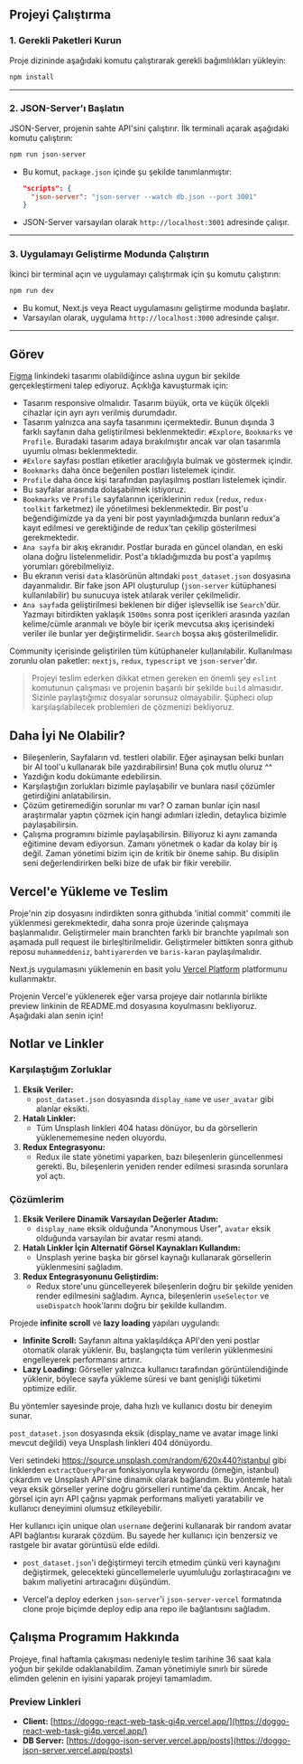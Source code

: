 ## Projeyi Çalıştırma

### 1. Gerekli Paketleri Kurun
Proje dizininde aşağıdaki komutu çalıştırarak gerekli bağımlılıkları yükleyin:

```bash
npm install
```

---

### 2. JSON-Server'ı Başlatın
JSON-Server, projenin sahte API'sini çalıştırır. İlk terminali açarak aşağıdaki komutu çalıştırın:

```bash
npm run json-server
```

- Bu komut, `package.json` içinde şu şekilde tanımlanmıştır:
  ```json
  "scripts": {
    "json-server": "json-server --watch db.json --port 3001"
  }
  ```
- JSON-Server varsayılan olarak `http://localhost:3001` adresinde çalışır.

---

### 3. Uygulamayı Geliştirme Modunda Çalıştırın
İkinci bir terminal açın ve uygulamayı çalıştırmak için şu komutu çalıştırın:

```bash
npm run dev
```

- Bu komut, Next.js veya React uygulamasını geliştirme modunda başlatır.
- Varsayılan olarak, uygulama `http://localhost:3000` adresinde çalışır.

---

## Görev

[Figma](https://www.figma.com/design/GTtrjzfO78hIUx0iXF8OhW/Doggo-FrontEnd-Task?node-id=371-3418&t=cq3ewo3a4uMk6DBe-1) linkindeki tasarımı olabildiğince aslına uygun bir şekilde gerçekleştirmeni talep ediyoruz. Açıklığa kavuşturmak için:

- Tasarım responsive olmalıdır. Tasarım büyük, orta ve küçük ölçekli cihazlar için ayrı ayrı verilmiş durumdadır.
- Tasarım yalnızca ana sayfa tasarımını içermektedir. Bunun dışında 3 farklı sayfanın daha geliştirilmesi beklenmektedir: `#Explore`, `Bookmarks` ve `Profile`. Buradaki tasarım adaya bırakılmıştır ancak var olan tasarımla uyumlu olması beklenmektedir.
- `#Exlore` sayfası postları etiketler aracılığıyla bulmak ve göstermek içindir.
- `Bookmarks` daha önce beğenilen postları listelemek içindir.
- `Profile` daha önce kişi tarafından paylaşılmış postları listelemek içindir.
- Bu sayfalar arasında dolaşabilmek istiyoruz.
- `Bookmarks` ve `Profile` sayfalarının içeriklerinin `redux` (`redux`, `redux-toolkit` farketmez) ile yönetilmesi beklenmektedir. Bir post'u beğendiğimizde ya da yeni bir post yayınladığımızda bunların redux'a kayıt edilmesi ve gerektiğinde de redux'tan çekilip gösterilmesi gerekmektedir.
- `Ana sayfa` bir akış ekranıdır. Postlar burada en güncel olandan, en eski olana doğru listelenmelidir. Post'a tıkladığımızda bu post'a yapılmış yorumları görebilmeliyiz.
- Bu ekranın verisi `data` klasörünün altındaki `post_dataset.json` dosyasına dayanmalıdır. Bir fake json API oluşturulup (`json-server` kütüphanesi kullanılabilir) bu sunucuya istek atılarak veriler çekilmelidir.
- `Ana sayfa`da geliştirilmesi beklenen bir diğer işlevsellik ise `Search`'dür. Yazmayı bitirdikten yaklaşık `1500ms` sonra post içerikleri arasında yazılan kelime/cümle aranmalı ve böyle bir içerik mevcutsa akış içerisindeki veriler ile bunlar yer değiştirmelidir. `Search` boşsa akış gösterilmelidir.

Community içerisinde geliştirilen tüm kütüphaneler kullanılabilir. Kullanılması zorunlu olan paketler: `nextjs`, `redux`, `typescript` ve `json-server`'dır.

> Projeyi teslim ederken dikkat etmen gereken en önemli şey `eslint` komutunun çalışması ve projenin başarılı bir şekilde `build` almasıdır.
> Sizinle paylaştığımız dosyalar sorunsuz olmayabilir. Şüpheci olup karşılaşılabilecek problemleri de çözmenizi bekliyoruz.

## Daha İyi Ne Olabilir?

- Bileşenlerin, Sayfaların vd. testleri olabilir. Eğer aşinaysan belki bunları bir AI tool'u kullanarak bile yazdırabilirsin! Buna çok mutlu oluruz ^^
- Yazdığın kodu dokümante edebilirsin.
- Karşılaştığın zorlukları bizimle paylaşabilir ve bunlara nasıl çözümler getirdiğini anlatabilirsin.
- Çözüm getiremediğin sorunlar mı var? O zaman bunlar için nasıl araştırmalar yaptın çözmek için hangi adımları izledin, detaylıca bizimle paylaşabilirsin.
- Çalışma programını bizimle paylaşabilirsin. Biliyoruz ki aynı zamanda eğitimine devam ediyorsun. Zamanı yönetmek o kadar da kolay bir iş değil. Zaman yönetimi bizim için de kritik bir öneme sahip. Bu disiplin seni değerlendirirken belki bize de ufak bir fikir verebilir.

## Vercel'e Yükleme ve Teslim

Proje'nin zip dosyasını indirdikten sonra githubda 'initial commit' commiti ile yüklenmesi gerekmektedir, daha sonra proje üzerinde çalışmaya başlanmalıdır. Geliştirmeler main branchten farklı bir branchte yapılmalı son aşamada pull request ile birleşltirilmelidir. Geliştirmeler bittikten sonra github reposu `muhammeddeniz`, `bahtiyarerden` ve `baris-karan` paylaşılmalıdır.

Next.js uygulamasını yüklemenin en basit yolu [Vercel Platform](https://vercel.com/new?utm_medium=default-template&filter=next.js&utm_source=create-next-app&utm_campaign=create-next-app-readme) platformunu kullanmaktır.

Projenin Vercel'e yüklenerek eğer varsa projeye dair notlarınla birlikte preview linkinin de README.md dosyasına koyulmasını bekliyoruz. Aşağıdaki alan senin için!

## Notlar ve Linkler

### Karşılaştığım Zorluklar
1. **Eksik Veriler:**
   - `post_dataset.json` dosyasında `display_name` ve `user_avatar` gibi alanlar eksikti.
2. **Hatalı Linkler:**
   - Tüm Unsplash linkleri 404 hatası dönüyor, bu da görsellerin yüklenememesine neden oluyordu.
3. **Redux Entegrasyonu:**
   - Redux ile state yönetimi yaparken, bazı bileşenlerin güncellenmesi gerekti. Bu, bileşenlerin yeniden render edilmesi sırasında sorunlara yol açtı.

### Çözümlerim
1. **Eksik Verilere Dinamik Varsayılan Değerler Atadım:**
   - `display_name` eksik olduğunda "Anonymous User", `avatar` eksik olduğunda varsayılan bir avatar resmi atandı.
2. **Hatalı Linkler İçin Alternatif Görsel Kaynakları Kullandım:**
   - Unsplash yerine başka bir görsel kaynağı kullanarak görsellerin yüklenmesini sağladım.
3. **Redux Entegrasyonunu Geliştirdim:**
   - Redux store'unu güncelleyerek bileşenlerin doğru bir şekilde yeniden render edilmesini sağladım. Ayrıca, bileşenlerin `useSelector` ve `useDispatch` hook'larını doğru bir şekilde kullandım.

Projede **infinite scroll** ve **lazy loading** yapıları uygulandı:

- **Infinite Scroll:** Sayfanın altına yaklaşıldıkça API'den yeni postlar otomatik olarak yüklenir. Bu, başlangıçta tüm verilerin yüklenmesini engelleyerek performansı artırır.
- **Lazy Loading:** Görseller yalnızca kullanıcı tarafından görüntülendiğinde yüklenir, böylece sayfa yükleme süresi ve bant genişliği tüketimi optimize edilir.

Bu yöntemler sayesinde proje, daha hızlı ve kullanıcı dostu bir deneyim sunar.

`post_dataset.json` dosyasında eksik (display_name ve avatar image linki 
mevcut değildi) veya Unsplash linkleri 404 dönüyordu. 

Veri setindeki https://source.unsplash.com/random/620x440?istanbul gibi linklerden `extractQueryParam` fonksiyonuyla keywordu (örneğin, istanbul) çıkardım ve Unsplash API'sine dinamik olarak bağlandım. Bu yöntemle hatalı veya eksik görseller yerine doğru görselleri runtime'da çektim. Ancak, her görsel için ayrı API çağrısı yapmak performans maliyeti yaratabilir ve kullanıcı deneyimini olumsuz etkileyebilir.

Her kullanıcı için unique olan `username` değerini kullanarak bir random avatar API bağlantısı kurarak çözdüm. Bu sayede her kullanıcı için benzersiz ve rastgele bir avatar görüntüsü elde edildi.

* `post_dataset.json`'i değiştirmeyi tercih etmedim çünkü veri kaynağını değiştirmek, gelecekteki güncellemelerle uyumluluğu zorlaştıracağını ve bakım maliyetini artıracağını düşündüm.  

* Vercel'a deploy ederken `json-server`'i `json-server-vercel` formatında clone proje biçimde deploy edip ana repo ile bağlantısını sağladım.

## Çalışma Programım Hakkında

Projeye, final haftamla çakışması nedeniyle teslim tarihine 36 saat kala yoğun bir şekilde odaklanabildim. Zaman yönetimiyle sınırlı bir sürede elimden gelenin en iyisini yaparak projeyi tamamladım.

### Preview Linkleri

- **Client:** [https://doggo-react-web-task-gi4p.vercel.app/](https://doggo-react-web-task-gi4p.vercel.app/)
- **DB Server:** [https://doggo-json-server.vercel.app/posts](https://doggo-json-server.vercel.app/posts)
